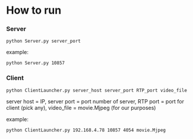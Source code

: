 # How to run

### Server
```
python Server.py server_port
```

example:
```
python Server.py 10857
```

### Client
```
python ClientLauncher.py server_host server_port RTP_port video_file
```
server host = IP,
server port = port number of server,
RTP port = port for client (pick any),
video_file = movie.Mjpeg (for our purposes)

example:
```
python ClientLauncher.py 192.168.4.78 10857 4054 movie.Mjpeg
```